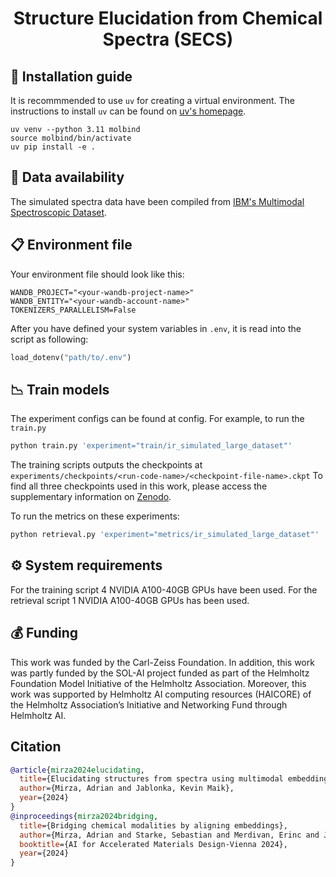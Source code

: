 <div align="center">

# Structure Elucidation from Chemical Spectra (SECS)

</div>

## :scroll: Installation guide

It is recommmended to use `uv` for creating a virtual environment. The instructions to install `uv` can be found on [uv's homepage](https://docs.astral.sh/uv/getting-started/installation/).

```conda
uv venv --python 3.11 molbind
source molbind/bin/activate
uv pip install -e .
```

## :file_folder: Data availability

The simulated spectra data have been compiled from [IBM's Multimodal Spectroscopic Dataset](https://zenodo.org/records/11611178).


## :clipboard: Environment file

Your environment file should look like this:

```
WANDB_PROJECT="<your-wandb-project-name>"
WANDB_ENTITY="<your-wandb-account-name>"
TOKENIZERS_PARALLELISM=False
```

After you have defined your system variables in `.env`, it is read into the script as following:

```python
load_dotenv("path/to/.env")
```

## :chart_with_downwards_trend: Train models

The experiment configs can be found at config. For example, to run the `train.py`

```python
python train.py 'experiment="train/ir_simulated_large_dataset"'
```

The training scripts outputs the checkpoints at `experiments/checkpoints/<run-code-name>/<checkpoint-file-name>.ckpt`
To find all three checkpoints used in this work, please access the supplementary information on [Zenodo](https://zenodo.org/records/14634449).

To run the metrics on these experiments:

```python
python retrieval.py 'experiment="metrics/ir_simulated_large_dataset"'
```

## ⚙️ System requirements

For the training script 4 NVIDIA A100-40GB GPUs have been used. For the retrieval script 1 NVIDIA A100-40GB GPUs has been used.


## 💰 Funding

This work was funded by the Carl-Zeiss Foundation. In addition, this work was partly funded by the SOL-AI project funded as part of the Helmholtz Foundation Model Initiative of the Helmholtz Association. Moreover, this work was supported by Helmholtz AI computing resources (HAICORE) of the Helmholtz Association’s Initiative and Networking Fund through Helmholtz AI.

## Citation

```bib
@article{mirza2024elucidating,
  title={Elucidating structures from spectra using multimodal embeddings and discrete optimization},
  author={Mirza, Adrian and Jablonka, Kevin Maik},
  year={2024}
}
@inproceedings{mirza2024bridging,
  title={Bridging chemical modalities by aligning embeddings},
  author={Mirza, Adrian and Starke, Sebastian and Merdivan, Erinc and Jablonka, Kevin Maik},
  booktitle={AI for Accelerated Materials Design-Vienna 2024},
  year={2024}
}
```
